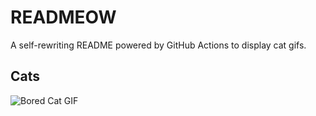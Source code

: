 # READMEOW

A self-rewriting README powered by GitHub Actions to display cat gifs.

## Cats

![Bored Cat GIF](https://media2.giphy.com/media/mlvseq9yvZhba/200.gif?cid=9acd02da31b8h732nx0e25i0tiro62ul8ao31tqvkmkejbiq&ep=v1_gifs_search&rid=200.gif&ct=g)
